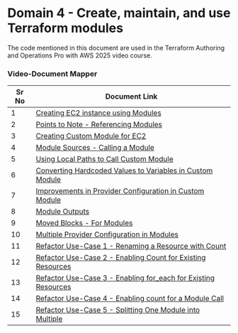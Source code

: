 # Domain 4 - Create, maintain, and use Terraform modules

The code mentioned in this document are used in the Terraform Authoring and Operations Pro with AWS 2025 video course.


### Video-Document Mapper

| Sr No | Document Link |
| ------ | ------ |
| 1 | [Creating EC2 instance using Modules][PlDa] |
| 2 | [Points to Note - Referencing Modules][PlDb] |
| 3 | [Creating Custom Module for EC2][PlDc] |
| 4 | [Module Sources - Calling a Module][PlDd] |
| 5 | [Using Local Paths to Call Custom Module][PlDe] |
| 6 | [Converting Hardcoded Values to Variables in Custom Module][PlDf] |
| 7 | [Improvements in Provider Configuration in Custom Module][PlDg] |
| 8 | [Module Outputs][PlDh] |
| 9 | [Moved  Blocks - For Modules][PlDi] |
| 10 |[Multiple Provider Configuration in Modules][PlDj] |
| 11 |[Refactor Use-Case 1 - Renaming a Resource with Count][PlDk] |
| 12 |[Refactor Use-Case 2 - Enabling Count for Existing Resources][PlDl] |
| 13 |[Refactor Use-Case 3 - Enabling for_each for Existing Resources][PlDm] |
| 14 |[Refactor Use-Case 4 - Enabling count for a Module Call][PlDn] |
| 15 |[Refactor Use-Case 5 - Splitting One Module into Multiple][PlDo] |


   [PlDa]: <./ec2-module.md>
   [PlDb]: <./note-points-modules.md>
   [PlDc]: <./creating-module.md>
   [PlDd]: <./module-sources.md>
   [PlDe]: <./local-paths.md>
   [PlDf]: <./variables-custom-module.md>
   [PlDg]: <./provider-custom-module.md>
   [PlDh]: <./module-outputs.md>
   [PlDi]: <./moved-module.md>
   [PlDj]: <./module-multi-provider.md>
   [PlDk]: <./refactor-1.md>
   [PlDl]: <./refactor-2.md>
   [PlDm]: <./refactor-3.md>
   [PlDn]: <./refactor-4.md>
   [PlDo]: <./refactor-5.md>

